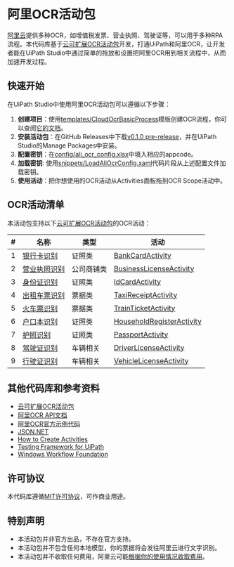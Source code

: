 # 阿里OCR活动包

[阿里云](https://ai.aliyun.com/ocr)提供多种OCR，如增值税发票、营业执照、驾驶证等，可以用于多种RPA流程。本代码库基于[云可扩展OCR活动包](https://github.com/allenlooplee/CloudOcrActivitiesPack)开发，打通UiPath和阿里OCR，让开发者能在UiPath Studio中通过简单的拖放和设置把阿里OCR用到相关流程中，从而加速开发过程。

## 快速开始

在UiPath Studio中使用阿里OCR活动包可以遵循以下步骤：
1. **创建项目**：使用[templates/CloudOcrBasicProcess](https://github.com/allenlooplee/CloudOcrActivitiesPack/tree/master/templates/CloudOcrBasicProcess)模版创建OCR流程，你可以查阅[它的文档](https://github.com/allenlooplee/CloudOcrActivitiesPack/blob/master/docs/cloud-ocr-basic-process.md)。
2. **安装活动包**：在GitHub Releases中下载[v0.1.0 pre-release](https://github.com/allenlooplee/AliOcrActivitiesPack/releases/tag/v0.1.0)，并在UiPath Studio的Manage Packages中安装。
3. **配置密钥**：在[config/ali_ocr_config.xlsx](https://github.com/allenlooplee/CloudOcrActivitiesPack/blob/master/templates/CloudOcrBasicProcess/config/ali_ocr_config.xlsx)中填入相应的appcode。
4. **加载密钥**: 使用[snippets/LoadAliOcrConfig.xaml](https://github.com/allenlooplee/CloudOcrActivitiesPack/blob/master/snippets/LoadAliOcrConfig.xaml)代码片段从上述配置文件加载密钥。
5. **使用活动**：把你想使用的OCR活动从Activities面板拖到OCR Scope活动中。

## OCR活动清单

本活动包支持以下[云可扩展OCR活动包](https://github.com/allenlooplee/CloudOcrActivitiesPack)的OCR活动：

#|名称|类型|活动
---|---|---|---
1|[银行卡识别](https://help.aliyun.com/document_detail/51930.html)|证照类|[BankCardActivity](https://github.com/allenlooplee/CloudOcrActivitiesPack/blob/master/Cloud.Ocr/Cloud.Ocr.Activities/Activities/BankCardActivity.cs)
2|[营业执照识别](https://help.aliyun.com/document_detail/43167.html)|公司商铺类|[BusinessLicenseActivity](https://github.com/allenlooplee/CloudOcrActivitiesPack/blob/master/Cloud.Ocr/Cloud.Ocr.Activities/Activities/BusinessLicenseActivity.cs)
3|[身份证识别](https://help.aliyun.com/document_detail/30407.html)|证照类|[IdCardActivity](https://github.com/allenlooplee/CloudOcrActivitiesPack/blob/master/Cloud.Ocr/Cloud.Ocr.Activities/Activities/IdCardActivity.cs)
4|[出租车票识别](https://help.aliyun.com/document_detail/91909.html)|票据类|[TaxiReceiptActivity](https://github.com/allenlooplee/CloudOcrActivitiesPack/blob/master/Cloud.Ocr/Cloud.Ocr.Activities/Activities/TaxiReceiptActivity.cs)
5|[火车票识别](https://help.aliyun.com/document_detail/66335.html)|票据类|[TrainTicketActivity](https://github.com/allenlooplee/CloudOcrActivitiesPack/blob/master/Cloud.Ocr/Cloud.Ocr.Activities/Activities/TrainTicketActivity.cs)
6|[户口本识别](https://help.aliyun.com/document_detail/92723.html)|证照类|[HouseholdRegisterActivity](https://github.com/allenlooplee/CloudOcrActivitiesPack/blob/master/Cloud.Ocr/Cloud.Ocr.Activities/Activities/HouseholdRegisterActivity.cs)
7|[护照识别](https://help.aliyun.com/document_detail/51985.html)|证照类|[PassportActivity](https://github.com/allenlooplee/CloudOcrActivitiesPack/blob/master/Cloud.Ocr/Cloud.Ocr.Activities/Activities/PassportActivity.cs)
8|[驾驶证识别](https://help.aliyun.com/document_detail/30408.html)|车辆相关|[DriverLicenseActivity](https://github.com/allenlooplee/CloudOcrActivitiesPack/blob/master/Cloud.Ocr/Cloud.Ocr.Activities/Activities/DriverLicenseActivity.cs)
9|[行驶证识别](https://help.aliyun.com/document_detail/42774.html)|车辆相关|[VehicleLicenseActivity](https://github.com/allenlooplee/CloudOcrActivitiesPack/blob/master/Cloud.Ocr/Cloud.Ocr.Activities/Activities/VehicleLicenseActivity.cs)

## 其他代码库和参考资料
* [云可扩展OCR活动包](https://github.com/allenlooplee/CloudOcrActivitiesPack)
* [阿里OCR API文档](https://help.aliyun.com/document_detail/30403.html)
* [阿里OCR官方示例代码](https://github.com/ALIBABAOCR/OCR_EXAMPLE)
* [JSON.NET](https://github.com/JamesNK/Newtonsoft.Json)
* [How to Create Activities](https://docs.uipath.com/integrations/docs/how-to-create-activities)
* [Testing Framework for UiPath](https://connect.uipath.com/marketplace/components/uipath-testing-framework)
* [Windows Workflow Foundation](https://docs.microsoft.com/en-us/dotnet/framework/windows-workflow-foundation/)

## 许可协议

本代码库遵循[MIT许可协议](https://github.com/allenlooplee/AliOcrActivitiesPack/blob/master/LICENSE)，可作商业用途。

## 特别声明
* 本活动包并非官方出品，不存在官方支持。
* 本活动包并不包含任何本地模型，你的票据将会发往阿里云进行文字识别。
* 本活动包并不收取任何费用，阿里云可能[根据你的使用情况收取费用](https://www.aliyun.com/ntms/market/aliyunocr201811)。
